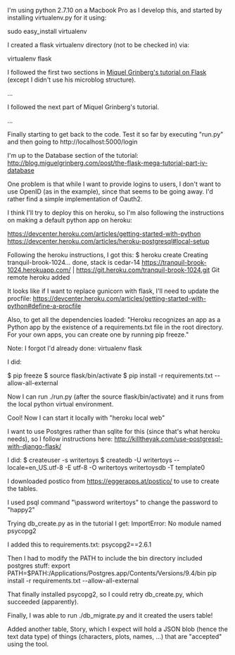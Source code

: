 
I'm using python 2.7.10 on a Macbook Pro as I develop this, and started by installing virtualenv.py for it using:

sudo easy_install virtualenv

I created a flask virtualenv directory (not to be checked in) via:

virtualenv flask

I followed the first two sections in [Miquel Grinberg's tutorial on Flask](http://blog.miguelgrinberg.com/post/the-flask-mega-tutorial-part-ii-templates)
(except I didn't use his microblog structure). 

...

I followed the next part of Miquel Grinberg's tutorial.

...

Finally starting to get back to the code. Test it so far by executing "run.py" and
then going to http://localhost:5000/login

I'm up to the Database section of the tutorial: http://blog.miguelgrinberg.com/post/the-flask-mega-tutorial-part-iv-database

One problem is that while I want to provide logins to users, I don't want to use OpenID (as in the example),
since that seems to be going away. I'd rather find a simple implementation of Oauth2.

I think I'll try to deploy this on heroku, so I'm also following the instructions on making a default python app on heroku:

https://devcenter.heroku.com/articles/getting-started-with-python
https://devcenter.heroku.com/articles/heroku-postgresql#local-setup

Following the heroku instructions, I got this:
$ heroku create
Creating tranquil-brook-1024... done, stack is cedar-14
https://tranquil-brook-1024.herokuapp.com/ | https://git.heroku.com/tranquil-brook-1024.git
Git remote heroku added

It looks like if I want to replace gunicorn with flask, I'll need to update the procfile:
https://devcenter.heroku.com/articles/getting-started-with-python#define-a-procfile

Also, to get all the dependencies loaded:
"Heroku recognizes an app as a Python app by the existence of a requirements.txt file in the root directory. 
For your own apps, you can create one by running pip freeze."

Note: I forgot I'd already done: virtualenv flask

I did:

$ pip freeze
$ source flask/bin/activate
$ pip install -r requirements.txt --allow-all-external

Now I can run ./run.py (after the source flask/bin/activate) and it runs from the local python virtual environment.

Cool! Now I can start it locally with "heroku local web"

I want to use Postgres rather than sqlite for this (since that's what heroku needs), so I follow instructions here:
http://killtheyak.com/use-postgresql-with-django-flask/

I did:
$ createuser -s writertoys
$ createdb -U writertoys --locale=en_US.utf-8 -E utf-8 -O writertoys writertoysdb -T template0

I downloaded postico from https://eggerapps.at/postico/ to use to create the tables.

I used psql command "\password writertoys" to change the password to "happy2"

Trying db_create.py as in the tutorial I get:
ImportError: No module named psycopg2

I added this to requirements.txt:
psycopg2==2.6.1

Then I had to modify the PATH to include the bin directory included postgres stuff:
export PATH=$PATH:/Applications/Postgres.app/Contents/Versions/9.4/bin
pip install -r requirements.txt --allow-all-external

That finally installed psycopg2, so I could retry db_create.py, which succeeded (apparently).

Finally, I was able to run ./db_migrate.py and it created the users table!

Added another table, Story, which I expect will hold a JSON blob (hence the text data type)
of things (characters, plots, names, ...) that are "accepted" using the tool.

